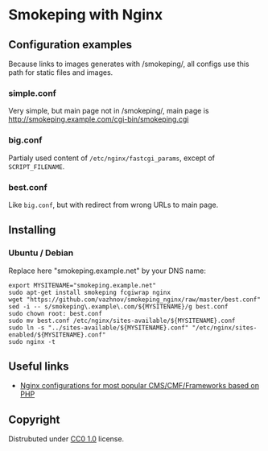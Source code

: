 # Smokeping with Nginx

## Configuration examples

Because links to images generates with /smokeping/, all configs use this path for static files and images.

### simple.conf

Very simple, but main page not in /smokeping/, main page is http://smokeping.example.com/cgi-bin/smokeping.cgi

### big.conf

Partialy used content of `/etc/nginx/fastcgi_params`, except of `SCRIPT_FILENAME`.

### best.conf

Like `big.conf`, but with redirect from wrong URLs to main page.


## Installing

### Ubuntu / Debian

Replace here "smokeping.example.net" by your DNS name:

```shell
export MYSITENAME="smokeping.example.net"
sudo apt-get install smokeping fcgiwrap nginx
wget "https://github.com/vazhnov/smokeping_nginx/raw/master/best.conf"
sed -i -- s/smokeping\.example\.com/${MYSITENAME}/g best.conf
sudo chown root: best.conf
sudo mv best.conf /etc/nginx/sites-available/${MYSITENAME}.conf
sudo ln -s "../sites-available/${MYSITENAME}.conf" "/etc/nginx/sites-enabled/${MYSITENAME}.conf"
sudo nginx -t
```

## Useful links

* [Nginx configurations for most popular CMS/CMF/Frameworks based on PHP](https://github.com/elasticweb/nginx-configs)

## Copyright

Distrubuted under [CC0 1.0](https://creativecommons.org/publicdomain/zero/1.0/) license.
